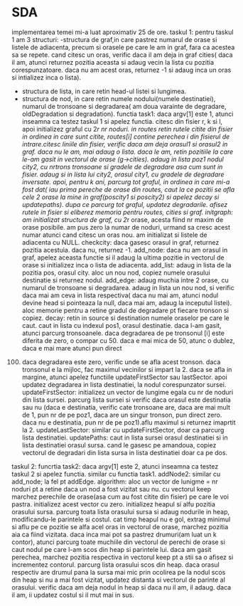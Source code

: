# SDA
implementarea temei mi-a luat aproximativ 25 de ore.
taskul 1:
pentru taskul 1 am 3 structuri: 
-structura de graf,in care pastrez numarul 
de orase si listele de adiacenta, precum si orasele pe care le am in graf,
fara ca acestea sa se repete. cand citesc un oras, verific daca il am deja
in graf cities( daca il am, atunci returnez pozitia aceasta si adaug vecin
la lista cu pozitia corespunzatoare. daca nu am acest oras, returnez -1 si adaug 
inca un oras si intializez inca o lista).
- structura de lista, in care retin head-ul listei si lungimea.
- structura de nod, in care retin numele nodului(numele destinatiei), numarul
 de tronsoane si degradarea( am doua varainte de degradare, oldDegradation 
 si degradation).
functia task1: daca argv[1] este 1, atunci inseamna ca testez taskul 1 si 
apelez functia. citesc din fisier r, k si l, apoi initializez graful cu 2*r nr
noduri. in routes retin rutele citite din fisier in ordinea in care sunt 
citite, routes[i] contine perechea i din fisierul de intrare.citesc liniile din
fisier, verific daca am deja orasul1 si orasul2 in graf. daca nu le am, mai adaug
o lista. daca le am, retin pozitiile la care le-am gasit in vectorul de orase
(g->cities). adaug in lista poz1 nodul city2, cu nrtrons tronsoane si gradele de 
degradare asa cum sunt in fisier. adaug si in lista lui city2, orasul city1, cu 
gradele de degradare inversate. apoi, pentru k ani, parcurg tot graful, in 
ordinea in care mi-a fost dat( iau prima pereche de orase din routes, caut la ce
pozitii se afla cele 2 orase la mine in graf(poscity1 si poscity2) si apelez decay 
si updatepaths). dupa ce parcurg tot graful, updatez degradarile. afisez rutele
in fisier si eliberez memoria pentru routes, cities si graf.
initgraph: am initializat structura de graf, cu 2*r orase, acesta fiind nr 
maxim de orase posibile. am pus zero la numar de noduri, urmand sa cresc acest numar
atunci cand citesc un oras nou. am initializat si listele de adiacenta cu NULL.
checkcity: daca gasesc orasul in graf, returnez pozitia acestuia. daca nu, 
returnez -1.
add_node: daca nu am orasul in graf, apelez aceasta functie si il adaug la 
ultima pozitie in vectorul de orase si initializez inca o lista de adiacenta.
add_list: adaug in lista de la pozitia pos, orasul city. aloc un nou nod, 
copiez numele orasului destinatie si returnez nodul.
add_edge: adaug muchia intre 2 orase, cu numarul de tronsoane si degradarea.
adaug in lista un nou nod, si verific daca mai am ceva in lista respectiva( daca
nu mai am, atunci nodul devine head si pointeaza la null, daca mai am, 
adaug la inceputul listei). aloc memorie pentru a retine gradul de degradare pt
fiecare tronson si copiez.
decay: retin in source si destination numele oraselor pe care le caut. caut in
lista cu indexul pos1, orasul destinatie. daca l-am gasit, atunci parcurg 
tronsoanele. daca degradarea de pe tronsonul [i] este diferita de zero, o compar
cu 50. daca e mai mica de 50, atunc o dublez, daca e mai mare atunci pun direct 
100. daca degradarea este zero, verific unde se afla acest tronson. daca tronsonul
e la mijloc, fac maximul vecinilor si impart la 2. daca se afla in margine, atunci
apelez functiile updateFirstSector sau lastSector. apoi updatez degradarea in lista
destinatiei, la nodul corespunzator sursei.
updateFirstSector: initializez un vector de lungime egala cu nr de noduri din
lista sursei. parcurg lista sursei si verific daca orasul este destinatia sau nu
(daca e destinatia, verific cate tronsoane are, daca are mai mult de 1, pun nr de
pe poz1, daca are un singur tronson, pun direct zero. daca nu e destinatia, pun 
nr de pe poz1).aflu maximul si returnez imaprtit la 2.
updateLastSector: similar cu updateFirstSector, doar ca parcurg lista destinatiei. 
updatePaths: caut in lista sursei orasul destinatiei si in lista destinatiei orasul
sursa. cand le gasesc pe amandoua, copiez vectorul de degradari din lista sursa in
lista destinatiei doar ca pe dos.

taskul 2:
funcrtia task2: daca argv[1] este 2, atunci inseamna ca testez taskul 2 si apelez
functia. similar cu functia task1.
addNode2: similar cu add_node; la fel pt addEdge.
algorithm: aloc un vector de lunigme = nr noduri pt a retine daca un nod a fost
vizitat sau nu. cu vectorul keep marchez perechile de orase(asa cum au fost citite
din fisier) pe care le voi pastra. initializez acest vector cu zero. initializez heapul
si alfu pozitia orasului sursa. parcurg toata lista orasului sursa si adaug 
nodurile in heap, modificandu-le parintele si costul. cat timp heapul nu e gol,
extrag minimul si aflu pe ce pozitie se alfa acel oras in vectorul de orase, marchez
pozitia aia ca fiind vizitata. daca inca mai pot sa pastrez drumuri(am luat un k 
contor), atunci parcurg toate muchiile din vectorul de perechi de orase si caut
nodul pe care l-am scos din heap si parintele lui. daca am gasit perechea, marchez
pozitia respectiva in vectorul keep pt a stii sa o afisez si incrementez contorul.
parcurg lista orasului scos din heap. daca orasul respectiv are drumul pana la 
sursa mai mic prin ocolirea pe la nodul scos din heap si nu a mai fost vizitat,
updatez distanta si vectorul de parinte al orasului. verific daca am deja nodul
in heap si daca nu il am, il adaug. daca il am, ii updatez costul si il mut mai
in sus.
